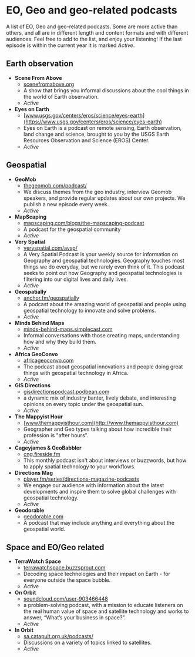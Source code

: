# EO, Geo and geo-related podcasts
A list of EO, Geo and geo-related podcasts. Some are more active than others, and all are in different length and content formats and with different audiences. Feel free to add to the list, and enjoy your listening! If the last episode is within the current year it is marked _Active_. 

## Earth observation
* __Scene From Above__
  * [scenefromabove.org](https://scenefromabove.org)
  * A show that brings you informal discussions about the cool things in the world of Earth observation.
  * _Active_
* __Eyes on Earth__
  * [www.usgs.gov/centers/eros/science/eyes-earth](https://www.usgs.gov/centers/eros/science/eyes-earth)
  * Eyes on Earth is a podcast on remote sensing, Earth observation, land change and science, brought to you by the USGS Earth Resources Observation and Science (EROS) Center. 
  *  _Active_

## Geospatial
* __GeoMob__
  * [thegeomob.com/podcast/](https://thegeomob.com/podcast/)
  * We discuss themes from the geo industry, interview Geomob speakers, and provide regular updates about our own projects. We publish a new episode every week.
  *  _Active_
* __MapScaping__
  * [mapscaping.com/blogs/the-mapscaping-podcast](https://mapscaping.com/blogs/the-mapscaping-podcast)
  * A podcast for the geospatial community
  *  _Active_
* __Very Spatial__
  * [veryspatial.com/avsp/](https://veryspatial.com/avsp/)
  * A Very Spatial Podcast is your weekly source for information on Geography and geospatial technologies. Geography touches most things we do everyday, but we rarely even think of it. This podcast seeks to point out how Geography and geospatial technologies is filtering into our digital lives and daily lives.
  *  _Active_
* __Geospatially__
  * [anchor.fm/geospatially](https://anchor.fm/geospatially)
  * A podcast about the amazing world of geospatial and people using geospatial technology to innovate and solve problems.
  *  _Active_
* __Minds Behind Maps__
  * [minds-behind-maps.simplecast.com](https://minds-behind-maps.simplecast.com)
  * Informal conversations with those creating maps, understanding how and why they build them.
  *  _Active_
* __Africa GeoConvo__
  * [africageoconvo.com](https://africageoconvo.com)
  * The podcast about geospatial innovations and people doing great things with geospatial technology in Africa.
  *  _Active_
* __GIS Directions__
  * [gisdirectionspodcast.podbean.com](https://gisdirectionspodcast.podbean.com)
  * a dynamic mix of industry banter, lively debate, and interesting opinions on every topic under the geospatial sun.
  *  _Active_
* __The Mappyist Hour__
  * [www.themappyisthour.com](http://www.themappyisthour.com)
  * Geographer and Geo types talking about how incredible their profession is "after hours".
  *  _Active_
* __Cageyjames & GeoBabbler__
  * [cng.fireside.fm](https://cng.fireside.fm)
  * This monthly podcast isn't about interviews or buzzwords, but how to apply spatial technology to your workflows.
* __Directions Mag__
  * [player.fm/series/directions-magazine-podcasts](https://player.fm/series/directions-magazine-podcasts)
  * We engage our audience with information about the latest developments and inspire them to solve global challenges with geospatial technology.
  *  _Active_
* __Geodorable__
  * [geodorable.com](https://geodorable.com)
  * A podcast that may include anything and everything about the geospatial world. 

## Space and EO/Geo related
* __TerraWatch Space__
  * [terrawatchspace.buzzsprout.com](https://terrawatchspace.buzzsprout.com)
  * Decoding space technologies and their impact on Earth - for everyone outside the space bubble.
  *  _Active_
* __On Orbit__
  * [soundcloud.com/user-903466448](https://soundcloud.com/user-903466448)
  * a problem-solving podcast, with a mission to educate listeners on the real human value of space and satellite technology and works to answer, “What’s your business in space?”.
  *  _Active_
* __In Orbit__
  * [sa.catapult.org.uk/podcasts/](https://sa.catapult.org.uk/podcasts/)
  * Discussions on a variety of topics linked to satellites.
  *  _Active_



